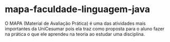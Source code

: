 # mapa-faculdade-linguagem-java
O MAPA (Material de Avaliação Prática) é uma das atividades mais importantes da UniCesumar pois ela traz como proposta para o aluno fazer na prática o que ele aprendeu na teoria ao estudar uma disciplina.

